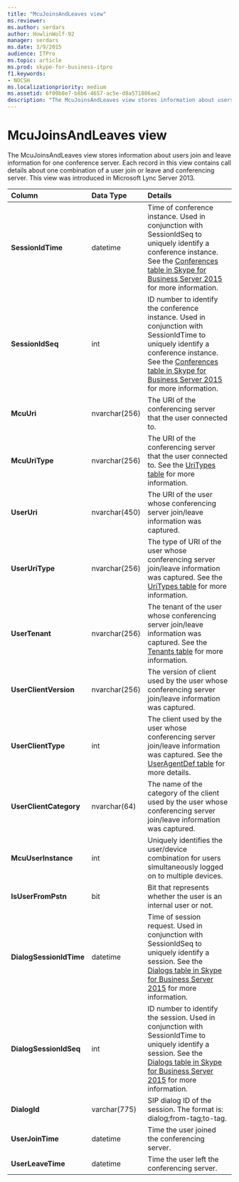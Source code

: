 ```yaml
---
title: "McuJoinsAndLeaves view"
ms.reviewer: 
ms.author: serdars
author: HowlinWolf-92
manager: serdars
ms.date: 3/9/2015
audience: ITPro
ms.topic: article
ms.prod: skype-for-business-itpro
f1.keywords:
- NOCSH
ms.localizationpriority: medium
ms.assetid: 6f00b8e7-b8b6-4657-ac5e-d8a571806ae2
description: "The McuJoinsAndLeaves view stores information about users join and leave information for one conference server. Each record in this view contains call details about one combination of a user join or leave and conferencing server. This view was introduced in Microsoft Lync Server 2013."
---
```


# McuJoinsAndLeaves view
 
The McuJoinsAndLeaves view stores information about users join and leave information for one conference server. Each record in this view contains call details about one combination of a user join or leave and conferencing server. This view was introduced in Microsoft Lync Server 2013.
  
|**Column**|**Data Type**|**Details**|
|:-----|:-----|:-----|
|**SessionIdTime** <br/> |datetime  <br/> |Time of conference instance. Used in conjunction with SessionIdSeq to uniquely identify a conference instance. See the [Conferences table in Skype for Business Server 2015](conferences.md) for more information. <br/> |
|**SessionIdSeq** <br/> |int  <br/> |ID number to identify the conference instance. Used in conjunction with SessionIdTime to uniquely identify a conference instance. See the [Conferences table in Skype for Business Server 2015](conferences.md) for more information. <br/> |
|**McuUri** <br/> |nvarchar(256)  <br/> |The URI of the conferencing server that the user connected to.  <br/> |
|**McuUriType** <br/> |nvarchar(256)  <br/> |The URI of the conferencing server that the user connected to. See the [UriTypes table](uritypes.md) for more information. <br/> |
|**UserUri** <br/> |nvarchar(450)  <br/> |The URI of the user whose conferencing server join/leave information was captured.  <br/> |
|**UserUriType** <br/> |nvarchar(256)  <br/> |The type of URI of the user whose conferencing server join/leave information was captured. See the [UriTypes table](uritypes.md) for more information. <br/> |
|**UserTenant** <br/> |nvarchar(256)  <br/> |The tenant of the user whose conferencing server join/leave information was captured. See the [Tenants table](tenants.md) for more information. <br/> |
|**UserClientVersion** <br/> |nvarchar(256)  <br/> |The version of client used by the user whose conferencing server join/leave information was captured.  <br/> |
|**UserClientType** <br/> |int  <br/> |The client used by the user whose conferencing server join/leave information was captured. See the [UserAgentDef table](useragentdef.md) for more details. <br/> |
|**UserClientCategory** <br/> |nvarchar(64)  <br/> |The name of the category of the client used by the user whose conferencing server join/leave information was captured.  <br/> |
|**McuUserInstance** <br/> |int  <br/> |Uniquely identifies the user/device combination for users simultaneously logged on to multiple devices.  <br/> |
|**IsUserFromPstn** <br/> |bit  <br/> |Bit that represents whether the user is an internal user or not.  <br/> |
|**DialogSessionIdTime** <br/> |datetime  <br/> |Time of session request. Used in conjunction with SessionIdSeq to uniquely identify a session. See the [Dialogs table in Skype for Business Server 2015](dialogs.md) for more information. <br/> |
|**DialogSessionIdSeq** <br/> |int  <br/> |ID number to identify the session. Used in conjunction with SessionIdTime to uniquely identify a session. See the [Dialogs table in Skype for Business Server 2015](dialogs.md) for more information. <br/> |
|**DialogId** <br/> |varchar(775)  <br/> |SIP dialog ID of the session. The format is: dialog;from-tag;to-tag.  <br/> |
|**UserJoinTime** <br/> |datetime  <br/> |Time the user joined the conferencing server.  <br/> |
|**UserLeaveTime** <br/> |datetime  <br/> |Time the user left the conferencing server.  <br/> |
   

